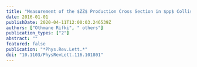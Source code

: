 ```yaml
---
title: "Measurement of the $ZZ$ Production Cross Section in $pp$ Collisions at $sqrts$ = 13 TeV with the ATLAS Detector"
date: 2016-01-01
publishDate: 2020-04-11T12:00:03.246539Z
authors: ["Othmane Rifki", " others"]
publication_types: ["2"]
abstract: ""
featured: false
publication: "*Phys.Rev.Lett.*"
doi: "10.1103/PhysRevLett.116.101801"
---
```


